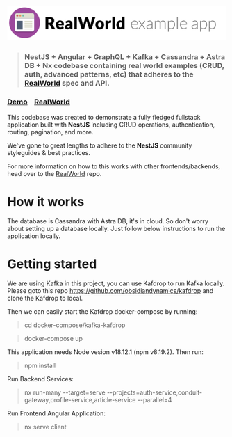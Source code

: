 # ![RealWorld Example App](logo.png)

> ### NestJS + Angular + GraphQL + Kafka + Cassandra + Astra DB + Nx codebase containing real world examples (CRUD, auth, advanced patterns, etc) that adheres to the [RealWorld](https://github.com/gothinkster/realworld) spec and API.


### [Demo](https://demo.realworld.io/)&nbsp;&nbsp;&nbsp;&nbsp;[RealWorld](https://github.com/gothinkster/realworld)


This codebase was created to demonstrate a fully fledged fullstack application built with **NestJS** including CRUD operations, authentication, routing, pagination, and more.

We've gone to great lengths to adhere to the **NestJS** community styleguides & best practices.

For more information on how to this works with other frontends/backends, head over to the [RealWorld](https://github.com/gothinkster/realworld) repo.

# How it works
The database is Cassandra with Astra DB, it's in cloud. So don't worry about setting up a database locally. Just follow below instructions to run the application locally.

# Getting started

We are using Kafka in this project, you can use Kafdrop to run Kafka locally. Please goto this repo https://github.com/obsidiandynamics/kafdrop and clone the Kafdrop to local.

Then we can easily start the Kafdrop docker-compose by running:

> cd docker-compose/kafka-kafdrop

> docker-compose up

This application needs Node vesion v18.12.1 (npm v8.19.2). Then run:
> npm install

Run Backend Services:
> nx run-many --target=serve --projects=auth-service,conduit-gateway,profile-service,article-service --parallel=4

Run Frontend Angular Application:
> nx serve client
